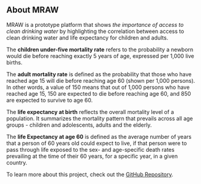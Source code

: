 ## About MRAW

MRAW is a prototype platform that shows _the importance of access to clean drinking water_ by highlighting the correlation between access to clean drinking water and life expectancy for children and adults.  


The **children under-five mortality rate** refers to the probability a newborn would die before reaching exactly 5 years of age, expressed per 1,000 live births.  

The **adult mortality rate** is defined as the probability that those who have reached age 15 will die before reaching age 60 (shown per 1,000 persons). In other words, a value of 150 means that out of 1,000 persons who have reached age 15, 150 are expected to die before reaching age 60, and 850 are expected to survive to age 60.  

The **life expectancy at birth** reflects the overall mortality level of a population. It summarizes the mortality pattern that prevails across all age groups - children and adolescents, adults and the elderly.  

The **life Expectancy at age 60** is defined as the average number of years that a person of 60 years old  could expect to live, if that person were to pass through life exposed to  the sex- and age-specific death rates prevailing at the time of their 60 years, for a specific year, in a given country.  


To learn more about this project, check out the [GitHub Repository](https://github.com/Bonam-M/MRAW).

